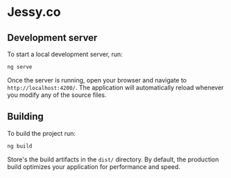 # Jessy.co

## Development server

To start a local development server, run:

```bash
ng serve
```

Once the server is running, open your browser and navigate to `http://localhost:4200/`. 
The application will automatically reload whenever you modify any of the source files.

## Building

To build the project run:

```bash
ng build
```

Store's the build artifacts in the `dist/` directory.
By default, the production build optimizes your application for performance and speed.

